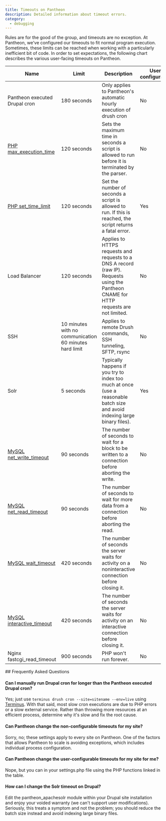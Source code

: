 ```yaml
---
title: Timeouts on Pantheon
description: Detailed information about timeout errors.
category:
  - debugging
---
```

Rules are for the good of the group, and timeouts are no exception. At Pantheon, we've configured our timeouts to fit normal program execution. Sometimes, these limits can be reached when working with a particularly inefficient bit of code. In order to set expectations, the following chart describes the various user-facing timeouts on Pantheon.

<table class=table>
<thead>
		<tr>
			<th>Name</th>
			<th>Limit</th>
			<th>Description</th>
			<th>User configurable</th>
		</tr>
	</thead><tbody>
		<tr>
			<td>Pantheon executed Drupal cron</td>
			<td>180 seconds</td>
			<td>Only applies to Pantheon's automatic hourly execution of drush cron</td>
			<td>No</td>
		</tr>
		<tr>
			<td><a href="http://php.net/manual/en/info.configuration.php#ini.max-execution-time">PHP max_execution_time</a></td>
			<td>120 seconds</td>
			<td>Sets the maximum time in seconds a script is allowed to run before it is terminated by the parser.</td>
			<td>No</td>
		</tr>
		<tr>
			<td><a href="http://www.php.net/manual/en/function.set-time-limit.php">PHP set_time_limit</a></td>
			<td>120 seconds</td>
			<td>Set the number of seconds a script is allowed to run. If this is reached, the script returns a fatal error.</td>
			<td>Yes</td>
		</tr>
		<tr>
			<td>Load Balancer</td>
			<td>120 seconds</td>
			<td>Applies to HTTPS requests and requests to a DNS A record (raw IP).<br>
			Requests using the Pantheon CNAME for HTTP requests are not limited.</td>
			<td>No</td>
		</tr>
		<tr>
			<td>SSH</td>
			<td>10 minutes with no communication<br>
			60 minutes hard limit</td>
			<td>Applies to remote Drush commands, SSH tunneling, SFTP, rsync</td>
			<td>No</td>
		</tr>
		<tr>
			<td>Solr</td>
			<td>5 seconds</td>
			<td>Typically happens if you try to index too much at once (use a reasonable batch size and avoid indexing large binary files).</td>
			<td>Yes</td>
		</tr>
		<tr>
			<td><a href="http://dev.mysql.com/doc/refman/5.5/en/server-system-variables.html#sysvar_net_write_timeout">MySQL net_write_timeout</a></td>
			<td>90 seconds</td>
			<td>The number of seconds to wait for a block to be written to a connection before aborting the write.</td>
			<td>No</td>
		</tr>
		<tr>
			<td><a href="http://dev.mysql.com/doc/refman/5.5/en/server-system-variables.html#sysvar_net_read_timeout">MySQL net_read_timeout</a></td>
			<td>90 seconds</td>
			<td>The number of seconds to wait for more data from a connection before aborting the read.</td>
			<td>No</td>
		</tr>
		<tr>
			<td><a href="http://dev.mysql.com/doc/refman/5.5/en/server-system-variables.html#sysvar_wait_timeout">MySQL wait_timeout</a></td>
			<td>420 seconds</td>
			<td>The number of seconds the server waits for activity on a noninteractive connection before closing it.</td>
			<td>No</td>
		</tr>
		<tr>
			<td><a href="http://dev.mysql.com/doc/refman/5.5/en/server-system-variables.html#sysvar_interactive_timeout">MySQL interactive_timeout</a></td>
			<td>420 seconds</td>
			<td>The number of seconds the server waits for activity on an interactive connection before closing it.</td>
			<td>No</td>
		</tr>
		<tr>
			<td>Nginx fastcgi_read_timeout</td>
			<td>900 seconds</td>
			<td>PHP won't run forever.</td>
			<td>No</td>
		</tr>
	</tbody>
</table>
## Frequently Asked Questions

#### Can I manually run Drupal cron for longer than the Pantheon executed Drupal cron?

Yes; just use `terminus drush cron --site=sitename --env=live` using [Terminus](https://github.com/pantheon-systems/cli). With that said, most slow cron executions are due to PHP errors or a slow external service. Rather than throwing more resources at an efficient process, determine why it's slow and fix the root cause.

#### Can Pantheon change the non-configurable timeouts for my site?

Sorry, no; these settings apply to every site on Pantheon. One of the factors that allows Pantheon to scale is avoiding exceptions, which includes individual process configuration.

#### Can Pantheon change the user-configurable timeouts for my site for me?

Nope, but you can in your settings.php file using the PHP functions linked in the table.

#### How can I change the Solr timeout on Drupal?

Edit the pantheon\_apachesolr module within your Drupal site installation and enjoy your voided warranty (we can't support user modifications). Seriously, this treats a symptom and not the problem; you should reduce the batch size instead and avoid indexing large binary files.
